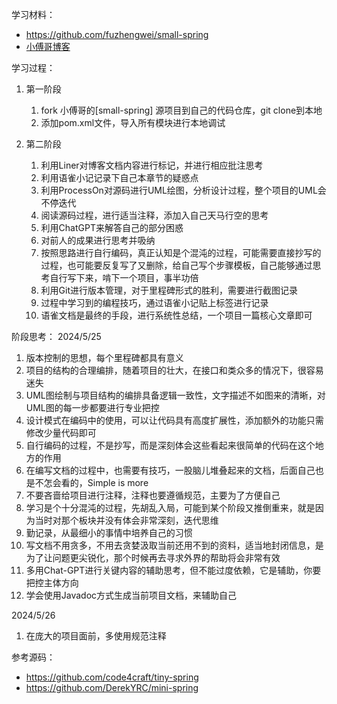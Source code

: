 学习材料：
- https://github.com/fuzhengwei/small-spring
- [小傅哥博客](https://bugstack.cn/md/spring/develop-spring/2021-05-16-%E7%AC%AC1%E7%AB%A0%EF%BC%9A%E5%BC%80%E7%AF%87%E4%BB%8B%E7%BB%8D%EF%BC%8C%E6%89%8B%E5%86%99Spring%E8%83%BD%E7%BB%99%E4%BD%A0%E5%B8%A6%E6%9D%A5%E4%BB%80%E4%B9%88%EF%BC%9F.html)



学习过程：
1. 第一阶段
   1. fork 小傅哥的[small-spring] 源项目到自己的代码仓库，git clone到本地
   2. 添加pom.xml文件，导入所有模块进行本地调试

2. 第二阶段
   1. 利用Liner对博客文档内容进行标记，并进行相应批注思考
   2. 利用语雀小记记录下自己本章节的疑惑点
   3. 利用ProcessOn对源码进行UML绘图，分析设计过程，整个项目的UML会不停迭代
   4. 阅读源码过程，进行适当注释，添加入自己天马行空的思考
   5. 利用ChatGPT来解答自己的部分困惑
   6. 对前人的成果进行思考并吸纳
   7. 按照思路进行自行编码，真正认知是个混沌的过程，可能需要直接抄写的过程，也可能要反复写了又删除，给自己写个步骤模板，自己能够通过思考自行写下来，啃下一个项目，事半功倍
   8. 利用Git进行版本管理，对于里程碑形式的胜利，需要进行截图记录
   9. 过程中学习到的编程技巧，通过语雀小记贴上标签进行记录
   10. 语雀文档是最终的手段，进行系统性总结，一个项目一篇核心文章即可

阶段思考：
2024/5/25
1. 版本控制的思想，每个里程碑都具有意义
2. 项目的结构的合理编排，随着项目的壮大，在接口和类众多的情况下，很容易迷失
3. UML图绘制与项目结构的编排具备逻辑一致性，文字描述不如图来的清晰，对UML图的每一步都要进行专业把控
4. 设计模式在编码中的使用，可以让代码具有高度扩展性，添加额外的功能只需修改少量代码即可
5. 自行编码的过程，不是抄写，而是深刻体会这些看起来很简单的代码在这个地方的作用
6. 在编写文档的过程中，也需要有技巧，一股脑儿堆叠起来的文档，后面自己也是不怎会看的，Simple is more
7. 不要吝啬给项目进行注释，注释也要遵循规范，主要为了方便自己
8. 学习是个十分混沌的过程，先胡乱入局，可能到某个阶段又推倒重来，就是因为当时对那个板块并没有体会非常深刻，迭代思维
9. 勤记录，从最细小的事情中培养自己的习惯
10. 写文档不用贪多，不用去贪婪汲取当前还用不到的资料，适当地封闭信息，是为了让问题更尖锐化，那个时候再去寻求外界的帮助将会非常有效
11. 多用Chat-GPT进行关键内容的辅助思考，但不能过度依赖，它是辅助，你要把控主体方向
12. 学会使用Javadoc方式生成当前项目文档，来辅助自己

2024/5/26
1. 在庞大的项目面前，多使用规范注释


参考源码：
- https://github.com/code4craft/tiny-spring
- https://github.com/DerekYRC/mini-spring
